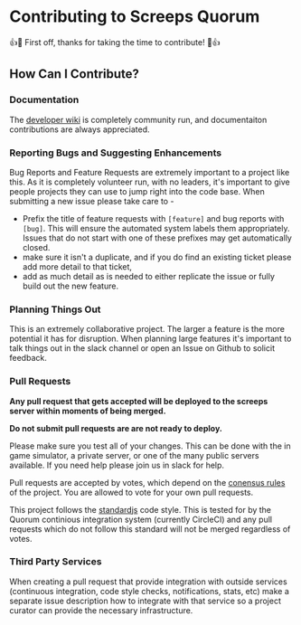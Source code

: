 # Contributing to Screeps Quorum

👍🎉 First off, thanks for taking the time to contribute! 🎉👍


## How Can I Contribute?

### Documentation

The [developer wiki](https://github.com/ScreepsQuorum/screeps-quorum/wiki) is completely community run, and documentaiton contributions are always appreciated.


### Reporting Bugs and Suggesting Enhancements

Bug Reports and Feature Requests are extremely important to a project like this. As it is completely volunteer run, with no leaders, it's important to give people projects they can use to jump right into the code base. When submitting a new issue please take care to -

* Prefix the title of feature requests with `[feature]` and bug reports with `[bug]`. This will ensure the automated system labels them appropriately. Issues that do not start with one of these prefixes may get automatically closed.
* make sure it isn't a duplicate, and if you do find an existing ticket please add more detail to that ticket,
* add as much detail as is needed to either replicate the issue or fully build out the new feature.


### Planning Things Out

This is an extremely collaborative project. The larger a feature is the more potential it has for disruption. When planning large features it's important to talk things out in the slack channel or open an Issue on Github to solicit feedback.


### Pull Requests

**Any pull request that gets accepted will be deployed to the screeps server within moments of being merged.**

**Do not submit pull requests are are not ready to deploy.**

Please make sure you test all of your changes. This can be done with the in game simulator, a private server, or one of the many public servers available. If you need help please join us in slack for help.

Pull requests are accepted by votes, which depend on the [conensus rules](https://github.com/ScreepsQuorum/ScreepsAutoSpawner/blob/master/.gitconsensus.yaml) of the project. You are allowed to vote for your own pull requests.

This project follows the [standardjs](https://standardjs.com/) code style. This is tested for by the Quorum continious integration system (currently CircleCI) and any pull requests which do not follow this standard will not be merged regardless of votes.


### Third Party Services

When creating a pull request that provide integration with outside services (continuous integration, code style checks, notifications, stats, etc) make a separate issue description how to integrate with that service so a project curator can provide the necessary infrastructure.
